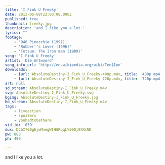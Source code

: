 ```yaml
---
title: 'I Fink U Freeky'
date: 2013-05-08T22:00:08.000Z
published: true
thumbnail: freeky.jpg
description: 'and I like you a lot.'
lyrics: ""
footage:
    - '946 Pinocchio (1991)'
    - 'Rubber''s Lover (1996)'
    - 'Tetsuo: The Iron man (1989)'
song: 'I Fink U Freeky'
artist: 'Die Antwoord'
song_info_url: 'http://en.wikipedia.org/wiki/Ten$Ion'
downloads:
    - {url: AbsoluteDestiny-I_Fink_U_Freeky-480p.m4v, title: '480p mp4', width: 888, height: 480, mimetype: video/mp4}
    - {url: AbsoluteDestiny-I_Fink_U_Freeky-720p.m4v, title: '720p mp4', width: 1280, height: 688, mimetype: video/mp4}
srt: null
sd_stream: AbsoluteDestiny-I_Fink_U_Freeky.m4v
svg: AbsoluteDestiny-I_Fink_U_Freeky.svg
bgimg: AbsoluteDestiny-I_Fink_U_Freeky.jpg
hd_stream: AbsoluteDestiny-I_Fink_U_Freeky.m4v
tags:
    - liveaction
    - spoilers
    - youhadtobethere
vid_id: '059'
mux: DCbX700gEjwMnegWIHGRqqLY00Oj9XNsNK
pw: 888
ph: 480

---
```

and I like you a lot.
